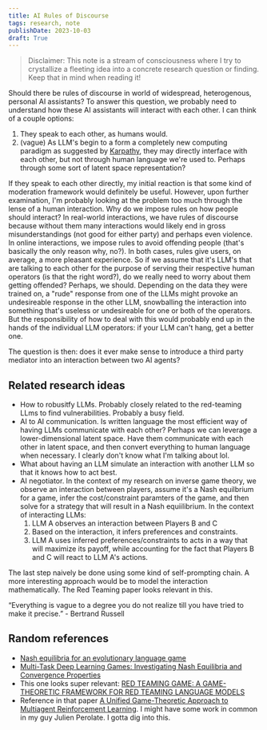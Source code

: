 ```yaml
---
title: AI Rules of Discourse 
tags: research, note
publishDate: 2023-10-03
draft: True
---
```


> Disclaimer: This note is a stream of consciousness where I try to crystallize a fleeting idea into a concrete research question or finding. Keep that in mind when reading it!

Should there be rules of discourse in world of widespread, heterogenous, personal AI assistants? To answer this question, we probably need to understand how these AI assistants will interact with each other. I can think of a couple options: 
1. They speak to each other, as humans would. 
2. (vague) As LLM's begin to a form a completely new computing paradigm as suggested by [Karpathy](https://twitter.com/karpathy/status/1707437820045062561), they may directly interface with each other, but not through human language we're used to. Perhaps through some sort of latent space representation? 

If they speak to each other directly, my initial reaction is that some kind of moderation framework would definitely be useful. However, upon further examination, I'm probably looking at the problem too much through the lense of a human interaction. Why do we impose rules on how people should interact? In real-world interactions, we have rules of discourse because without them many interactions would likely end in gross misunderstandings (not good for either party) and perhaps even violence. In online interactions, we impose rules to avoid offending people (that's basically the only reason why, no?). In both cases, rules give users, on average, a more pleasant experience. So if we assume that it's LLM's that are talking to each other for the purpose of serving their respective human operators (is that the right word?), do we really need to worry about them getting offended? Perhaps, we should. Depending on the data they were trained on, a "rude" response from one of the LLMs might provoke an undesireable response in the other LLM, snowballing the interaction into something that's useless or undesireable for one or both of the operators. But the responsibility of how to deal with this would probably end up in the hands of the individual LLM operators: if your LLM can't hang, get a better one. 

The question is then: does it ever make sense to introduce a third party mediator into an interaction between two AI agents?

## Related research ideas
- How to robusitfy LLMs. Probably closely related to the red-teaming LLms to find vulnerabilities. Probably a busy field.
- AI to AI communication. Is written language the most efficient way of having LLMs communicate with each other? Perhaps we can leverage a lower-dimensional latent space. Have them communicate with each other in latent space, and then convert everything to human language when necessary. I clearly don't know what I'm talking about lol. 
- What about having an LLM simulate an interaction with another LLM so that it knows how to act best.
- AI negotiator. In the context of my research on inverse game theory, we observe an interaction between players, assume it's a Nash equilbrium for a game, infer the cost/constraint paramters of the game, and then solve for a strategy that will result in a Nash equiilibrium. In the context of interacting LLMs: 
  1. LLM A observes an interaction between Players B and C 
  2. Based on the interaction, it infers preferences and constraints.
  3. LLM A uses inferred preferences/constraints to acts in a way that will maximize its payoff, while accounting for the fact that Players B and C will react to LLM A's actions.

The last step naively be done using some kind of self-prompting chain. A more interesting approach would be to model the interaction mathematically. The Red Teaming paper looks relevant in this. 

“Everything is vague to a degree you do not realize till you have tried to make it precise.” - Bertrand Russell

## Random references
- [Nash equilibria for an evolutionary language game](https://www.researchgate.net/publication/12284156_Nash_equilibria_for_an_evolutionary_language_game)
- [Multi-Task Deep Learning Games: Investigating Nash Equilibria and Convergence Properties](https://www.mdpi.com/2075-1680/12/6/569)
- This one looks super relevant: [RED TEAMING GAME: A GAME-THEORETIC FRAMEWORK FOR RED TEAMING LANGUAGE MODELS](https://browse.arxiv.org/pdf/2310.00322.pdf)
- Reference in that paper [A Unified Game-Theoretic Approach to Multiagent Reinforcement Learning](https://browse.arxiv.org/pdf/1711.00832.pdf). I might have some work in common in my guy Julien Perolate. I gotta dig into this. 
